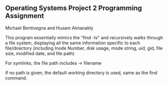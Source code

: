 ## Operating Systems Project 2 Programming Assignment

Michael Bentivegna and Husam Almanakly 

This program essentially mimics the "find <path> -ls" and recursively walks through 
a file system, displaying all the same information specific to each file/directory
(including Inode Number, disk usage, mode string, uid, gid, file size, modified date, and file path)

For symlinks, the file path includes <path> -> filename

If no path is given, the default working directory is used, same as the find command. 